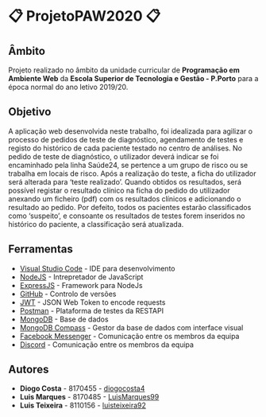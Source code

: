 # :clipboard: ProjetoPAW2020 :clipboard:

## Âmbito

Projeto realizado no âmbito da unidade curricular de **Programação em Ambiente Web** da **Escola Superior de Tecnologia e Gestão - P.Porto** para a época normal do ano letivo 2019/20.

## Objetivo

A aplicação web desenvolvida neste trabalho, foi idealizada para agilizar o processo de pedidos de teste de diagnóstico, agendamento de testes e registo do histórico de cada paciente testado no centro de análises.
No pedido de teste de diagnóstico, o utilizador deverá indicar se foi encaminhado pela linha Saúde24, se pertence a um grupo de risco ou se trabalha em locais de risco.
Após a realização do teste, a ficha do utilizador será alterada para ‘teste realizado’. Quando obtidos os resultados, será possível registar o resultado clínico na ficha do pedido do utilizador anexando um ficheiro (pdf) com os resultados clínicos e adicionando o resultado ao pedido.
Por defeito, todos os pacientes estarão classificados como ‘suspeito’, e consoante os resultados de testes forem inseridos no histórico do paciente, a classificação será atualizada.

## Ferramentas

- [Visual Studio Code](https://code.visualstudio.com/) - IDE para desenvolvimento
- [NodeJS](https://nodejs.org/en/) - Intrepretador de JavaScript
- [ExpressJS](https://expressjs.com/) - Framework para NodeJs
- [GitHub](https://github.com/) - Controlo de versões
- [JWT](https://jwt.io/) - JSON Web Token to encode requests
- [Postman](https://www.postman.com/) - Plataforma de testes da RESTAPI
- [MongoDB](https://www.mongodb.com/) - Base de dados
- [MongoDB Compass](https://www.mongodb.com/products/compass) - Gestor da base de dados com interface visual
- [Facebook Messenger](https://www.messenger.com/) - Comunicação entre os membros da equipa
- [Discord](https://discord.com/) - Comunicação entre os membros da equipa

## Autores

- **Diogo Costa** - 8170455 - [diogocosta4](https://github.com/diogocosta4)
- **Luis Marques** - 8170485 - [LuisMarques99](https://github.com/LuisMarques99)
- **Luis Teixeira** - 8110156 - [luisteixeira92](https://github.com/luisteixeira92)
